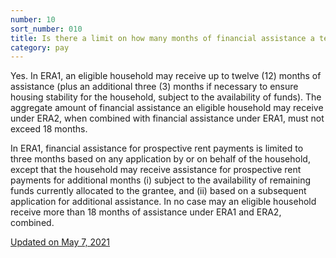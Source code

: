 ```yaml
---
number: 10
sort_number: 010
title: Is there a limit on how many months of financial assistance a tenant can receive?
category: pay
---
```


Yes. In ERA1, an eligible household may receive up to twelve (12) months of assistance (plus an additional three (3) months if necessary to ensure housing stability for the household, subject to the availability of funds). The aggregate amount of financial assistance an eligible household may receive under ERA2, when combined with financial assistance under ERA1, must not exceed 18 months.

In ERA1, financial assistance for prospective rent payments is limited to three months based on any application by or on behalf of the household, except that the household may receive assistance for prospective rent payments for additional months (i) subject to the availability of remaining funds currently allocated to the grantee, and (ii) based on a subsequent application for additional assistance. In no case may an eligible household receive more than 18 months of assistance under ERA1 and ERA2, combined.

<a href="{{ site.baseurl }}/implementation-guidance/changes/" class="era-guidance__datestamp">Updated on May 7, 2021</a>